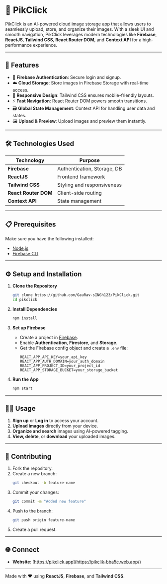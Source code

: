 
# 📸 PikClick

PikClick is an AI-powered cloud image storage app that allows users to seamlessly upload, store, and organize their images. With a sleek UI and smooth navigation, PikClick leverages modern technologies like **Firebase**, **ReactJS**, **Tailwind CSS**, **React Router DOM**, and **Context API** for a high-performance experience.

---

## 🚀 Features

- 🔐 **Firebase Authentication**: Secure login and signup.  
- ☁️ **Cloud Storage**: Store images in Firebase Storage with real-time access.  
- 📱 **Responsive Design**: Tailwind CSS ensures mobile-friendly layouts.  
- ⚡ **Fast Navigation**: React Router DOM powers smooth transitions.  
- 🗃️ **Global State Management**: Context API for handling user data and states.  
- 🖼️ **Upload & Preview**: Upload images and preview them instantly.

---

## 🛠️ Technologies Used

| Technology        | Purpose                       |
|-------------------|-------------------------------|
| **Firebase**      | Authentication, Storage, DB  |
| **ReactJS**       | Frontend framework            |
| **Tailwind CSS**  | Styling and responsiveness    |
| **React Router DOM** | Client-side routing      |
| **Context API**   | State management              |

---

## 📋 Prerequisites

Make sure you have the following installed:

- [Node.js](https://nodejs.org)  
- [Firebase CLI](https://firebase.google.com/docs/cli)  

---

## ⚙️ Setup and Installation

1. **Clone the Repository**  
   ```bash
   git clone https://github.com/GauRav-sINGh123/PikClick.git
   cd pikclick
   ```

2. **Install Dependencies**  
   ```bash
   npm install
   ```

3. **Set up Firebase**  
   - Create a project in [Firebase](https://console.firebase.google.com).  
   - Enable **Authentication**, **Firestore**, and **Storage**.  
   - Get the Firebase config object and create a `.env` file:
     ```dotenv
     REACT_APP_API_KEY=your_api_key
     REACT_APP_AUTH_DOMAIN=your_auth_domain
     REACT_APP_PROJECT_ID=your_project_id
     REACT_APP_STORAGE_BUCKET=your_storage_bucket
     ```

4. **Run the App**  
   ```bash
   npm start
   ```

---

## 🧑‍💻 Usage

1. **Sign up** or **Log in** to access your account.  
2. **Upload images** directly from your device.  
3. **Organize and search** images using AI-powered tagging.  
4. **View, delete**, or **download** your uploaded images.

---

## 🤝 Contributing

1. Fork the repository.  
2. Create a new branch:  
   ```bash
   git checkout -b feature-name
   ```
3. Commit your changes:  
   ```bash
   git commit -m "Added new feature"
   ```
4. Push to the branch:  
   ```bash
   git push origin feature-name
   ```
5. Create a pull request.

---

 

## 🌐 Connect

- **Website**: [https://pikclick.app](https://pikclik-bba5c.web.app/)  
 

---

Made with ❤️ using **ReactJS**, **Firebase**, and **Tailwind CSS**.
